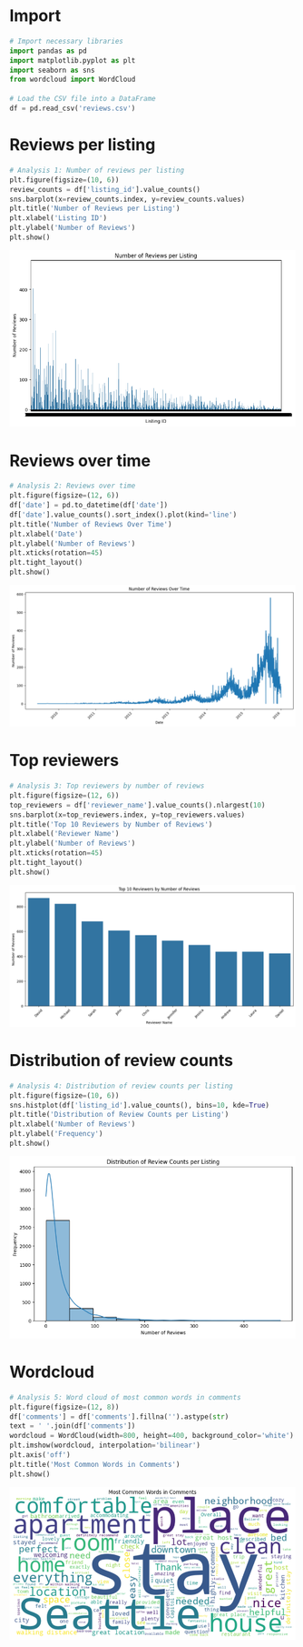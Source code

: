 # Import


```python
# Import necessary libraries
import pandas as pd
import matplotlib.pyplot as plt
import seaborn as sns
from wordcloud import WordCloud

# Load the CSV file into a DataFrame
df = pd.read_csv('reviews.csv')
```


# Reviews per listing


```python
# Analysis 1: Number of reviews per listing
plt.figure(figsize=(10, 6))
review_counts = df['listing_id'].value_counts()
sns.barplot(x=review_counts.index, y=review_counts.values)
plt.title('Number of Reviews per Listing')
plt.xlabel('Listing ID')
plt.ylabel('Number of Reviews')
plt.show()
```


    
![png](analysis_files/analysis_3_0.png)
    


# Reviews over time


```python
# Analysis 2: Reviews over time
plt.figure(figsize=(12, 6))
df['date'] = pd.to_datetime(df['date'])
df['date'].value_counts().sort_index().plot(kind='line')
plt.title('Number of Reviews Over Time')
plt.xlabel('Date')
plt.ylabel('Number of Reviews')
plt.xticks(rotation=45)
plt.tight_layout()
plt.show()
```


    
![png](analysis_files/analysis_5_0.png)
    


# Top reviewers


```python
# Analysis 3: Top reviewers by number of reviews
plt.figure(figsize=(12, 6))
top_reviewers = df['reviewer_name'].value_counts().nlargest(10)
sns.barplot(x=top_reviewers.index, y=top_reviewers.values)
plt.title('Top 10 Reviewers by Number of Reviews')
plt.xlabel('Reviewer Name')
plt.ylabel('Number of Reviews')
plt.xticks(rotation=45)
plt.tight_layout()
plt.show()
```


    
![png](analysis_files/analysis_7_0.png)
    


# Distribution of review counts


```python
# Analysis 4: Distribution of review counts per listing
plt.figure(figsize=(10, 6))
sns.histplot(df['listing_id'].value_counts(), bins=10, kde=True)
plt.title('Distribution of Review Counts per Listing')
plt.xlabel('Number of Reviews')
plt.ylabel('Frequency')
plt.show()
```


    
![png](analysis_files/analysis_9_0.png)
    


# Wordcloud


```python
# Analysis 5: Word cloud of most common words in comments
plt.figure(figsize=(12, 8))
df['comments'] = df['comments'].fillna('').astype(str)
text = ' '.join(df['comments'])
wordcloud = WordCloud(width=800, height=400, background_color='white').generate(text)
plt.imshow(wordcloud, interpolation='bilinear')
plt.axis('off')
plt.title('Most Common Words in Comments')
plt.show()
```


    
![png](analysis_files/analysis_11_0.png)
    

